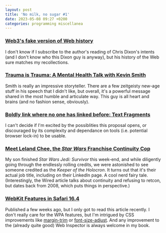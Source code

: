 ```yaml
---
layout: post
title: 'No milk, no sugar #1'
date: 2023-05-08 09:27 +0200
categories: programming miscellanea
---
```

### [Web3's fake version of Web history](https://davekarpf.substack.com/p/web3s-fake-version-of-the-history)

I don't know if I subscribe to the author's reading of Chris Dixon's intents (and I don't know who this Dixon guy is anyway), 
but his history of the Web sure matches my recollections.

### [Trauma is Trauma: A Mental Health Talk with Kevin Smith](https://youtu.be/JBvc7Ny4iUk)

Smith is really an impressive storyteller. There are a few zeitgeisty new-age stuff in his speech that I didn't like, 
but overall, it's a powerful message shared in the most humble and articulate way. This guy is all heart and brains 
(and no fashion sense, obviously).

### [Boldly link where no one has linked before: Text Fragments](https://web.dev/text-fragments/)

I can't decide if I'm excited by the possiblities this proposal opens, or discouraged by its complexity and dependance 
on tools (i.e. potential browser lock-in) to be usable.

### [Meet Leland Chee, the _Star Wars_ Franchise Continuity Cop](https://www.wired.com/2008/08/ff-starwarscanon/)

My son finished _Star Wars Jedi: Survivor_ this week-end, and while diligently going through the endlessly rolling credits, 
we were astonished to see someone credited as the _Keeper of the Holocron_. It turns out that it's their actual job title,
including on their LinkedIn page. A cool nerd fairy tale. (Interestingly, the Wired article talks about continuity and 
refusing to retcon, but dates back from 2008, which puts things in perspective.)

### [WebKit Features in Safari 16.4](https://webkit.org/blog/13966/webkit-features-in-safari-16-4/)

Published a few weeks ago, but I only got to read this article recently. I don't really care for the WPA features, but I'm 
intrigued by CSS improvements like [margin-trim](https://developer.mozilla.org/docs/Web/CSS/margin-trim) or 
[font-size-adjust](https://developer.mozilla.org/docs/Web/CSS/font-size-adjust). And any improvement to the (already 
quite good) Web Inspector is always welcome in my book.
